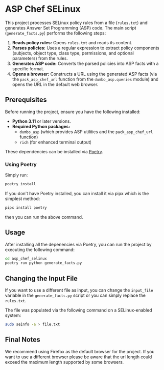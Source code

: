 # ASP Chef SELinux

This project processes SELinux policy rules from a file (`rules.txt`) and generates Answer Set Programming (ASP) code. The main script (`generate_facts.py`) performs the following steps:

1. **Reads policy rules:** Opens `rules.txt` and reads its content.
2. **Parses policies:** Uses a regular expression to extract policy components (subjects, object type, class type, permissions, and optional parameters) from the rules.
3. **Generates ASP code:** Converts the parsed policies into ASP facts with a specific format.
4. **Opens a browser:** Constructs a URL using the generated ASP facts (via the `pack_asp_chef_url` function from the `dumbo_asp.queries` module) and opens the URL in the default web browser.

## Prerequisites

Before running the project, ensure you have the following installed:

- **Python 3.11** or later versions.
- **Required Python packages:**
  - `dumbo_asp` (which provides ASP utilities and the `pack_asp_chef_url` function)
  - `rich` (for enhanced terminal output)
  
These dependencies can be installed via [Poetry](https://python-poetry.org/).

### Using Poetry

Simply run:

```bash
poetry install
```

If you don't have Poetry installed, you can install it via pipx which is the simplest method:

```bash
pipx install poetry
```

then you can run the above command.

## Usage

After installing all the depenencies via Poetry, you can run the project by executing the following command:

```bash
cd asp_chef_selinux
poetry run python generate_facts.py
```

## Changing the Input File
If you want to use a different file as input, you can change the `input_file` variable in the `generate_facts.py` script or you can simply replace the `rules.txt`.

The file was populated via the following command on a SELinux-enabled system:

```bash
sudo seinfo -a > file.txt
```

## Final Notes

We recommend using Firefox as the default browser for the project. If you want to use a different browser please be aware that the url length could exceed the maximum length supported by some browsers.

